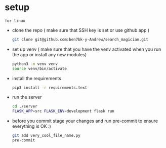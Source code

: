 # setup

`for linux`

- clone the repo ( make sure that SSH key is set or use github app )

  ```bash
  git clone git@github.com:ben7bk-y-Andrew/search_magician.git
  ```

- set up venv
  ( make sure that you have the venv activated when you run the app or install any new modules)

  ```bash
  python3 -m venv venv
  source venv/bin/activate
  ```

- install the requirements

  ```bash
  pip3 install -r requirements.text
  ```

- run the server
  ```bash
  cd ./server
  FLASK_APP=src FLASK_ENV=development flask run
  ```
- before you commit stage your changes and run pre-commit to ensure everything is OK :)
  ```bash
  git add very_cool_file_name.py
  pre-commit
  ```
